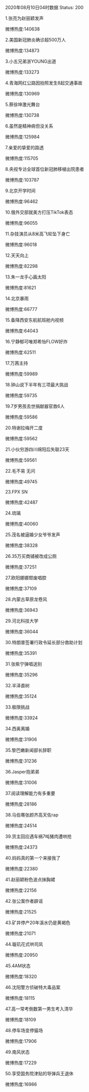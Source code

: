 2020年08月10日04时数据
Status: 200

1.张亮为赵丽颖发声

微博热度:140638

2.美国新冠肺炎确诊超500万人

微博热度:134873

3.小五兄弟浙YOUNG出道

微博热度:133273

4.青海网红公路因拍照发生8起交通事故

微博热度:130969

5.蔡徐坤激光舞台

微博热度:130738

6.虽然是精神病但没关系

微博热度:125984

7.亲爱的挚爱的路透

微博热度:115705

8.央视专访全球首位新冠肺移植出院患者

微博热度:103787

9.北京开学时间

微博热度:96462

10.俄外交部就美方打压TikTok表态

微博热度:96055

11.杂技演员从8米高飞轮坠下身亡

微博热度:96018

12.天天向上

微博热度:82298

13.朱一龙手心画太阳

微博热度:81621

14.北京暴雨

微博热度:66777

15.备降西安东航航班舱内视频

微博热度:64043

16.宁静郁可唯郑希怡FLOW好炸

微博热度:62511

17.万茜主持

微博热度:59989

18.钟山说下半年有三项最大挑战

微博热度:59735

19.7岁男孩去世捐献器官救6人

微博热度:59586

20.特谢拉梅开二度

微博热度:59562

21.小伙穷游四川绵阳后失联23天

微博热度:59561

22.毛不易 无问

微博热度:49745

23.FPX SN

微博热度:42487

24.琉璃

微博热度:40060

25.茂名被逼婚少女爷爷发声

微博热度:38328

26.35万买商铺被改成公厕

微博热度:37251

27.欧阳娜娜颓废唱腔

微博热度:37109

28.内蒙古草原龙卷风

微博热度:36943

29.河北科技大学

微博热度:36044

30.特朗普签署行政令延长部分救助计划

微博热度:35391

31.张紫宁弹唱送别

微博热度:35296

32.半泽直树

微博热度:35124

33.极限挑战

微博热度:33924

34.西奥离婚

微博热度:31906

35.黎巴嫩新闻部长辞职

微博热度:31236

36.Jasper抱弟弟

微博热度:31006

37.阅读理解能力有多重要

微博热度:28186

38.马伯骞张颜齐高天佐rap

微博热度:24514

39.货主回应遇车祸7吨猪肉遭哄抢

微博热度:24373

40.妈妈真的第一个来接我了

微博热度:22380

41.赵丽颖粉色波点抹胸裙

微博热度:22156

42.张公案作者辟谣

微博热度:21525

43.矿井停产20年溪水仍是黄褐色

微博热度:21071

44.璇玑花式哄司凤

微博热度:20950

45.4AM状态

微博热度:18320

46.沈阳警方侦破特大毒品案

微博热度:18115

47.高一常考倒数第一男生考入清华

微博热度:18109

48.停车场变停猫场

微博热度:17906

49.南风状态

微博热度:17229

50.享受国务院津贴的导弹兵王退休

微博热度:16986

